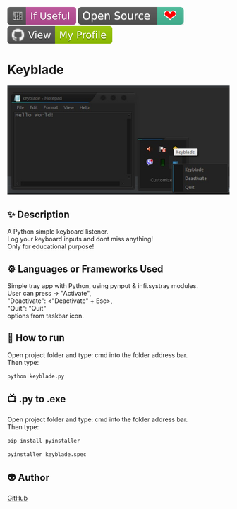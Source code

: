 ﻿<!--Please do not remove this part-->
[![Star Badge](https://github.com/fireltom/PySimple/blob/main/demo/If_Useful.svg)](https://github.com/fireltom/PySimple/tree/main/keyblade)
[![Open Source Love](https://github.com/fireltom/PySimple/blob/main/demo/Open_Source.svg)](https://github.com/fireltom/PySimple)
[![View My Profile](https://github.com/fireltom/PySimple/blob/main/demo/My_Profile_green.svg)](https://github.com/fireltom)

# Keyblade

<p align="center">
<img src="https://github.com/fireltom/PySimple/blob/main/keyblade/demo/keyblade.jpg">

<!--A simple photo to illustrate the project :) 

You can copy paste my markdown photo insert as following:
<p align="center">
<img src="your-image-source-here" width=40% height=40%>
-->

## ✨ Description
<!--Remove the below lines and add yours -->
A Python simple keyboard listener.  
Log your keyboard inputs and dont miss anything!  
Only for educational purpose!  

## ⚙️ Languages or Frameworks Used
<!--Remove the below lines and add yours -->
Simple tray app with Python, using pynput & infi.systray modules.  
User can press -> "Activate",  
                  "Deactivate": <"Deactivate" + Esc>,  
                  "Quit": "Quit"  
options from taskbar icon.

## 🌟 How to run
Open project folder and type: cmd into the folder address bar.  
Then type:
<!--Remove the below lines and add yours -->
```bash
python keyblade.py
```
## 📺 .py to .exe 
Open project folder and type: cmd into the folder address bar.  
Then type:
<!--Remove the below lines and add yours -->
```bash
pip install pyinstaller
```

```bash
pyinstaller keyblade.spec
```

## 👽 Author
<!--Remove the below lines and add yours -->
[GitHub](https://github.com/fireltom)
